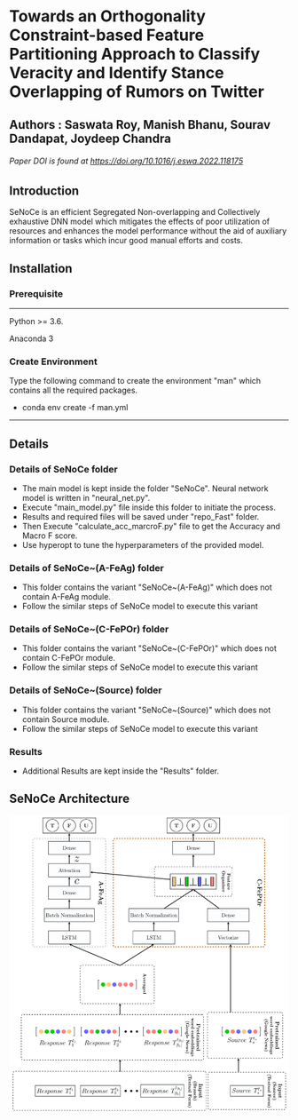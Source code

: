# Towards an Orthogonality Constraint-based Feature Partitioning Approach to Classify Veracity and Identify Stance Overlapping of Rumors on Twitter
## Authors : __Saswata Roy, Manish Bhanu, Sourav Dandapat, Joydeep Chandra__
###### Paper DOI is found at https://doi.org/10.1016/j.eswa.2022.118175
## Introduction
SeNoCe is an efficient Segregated Non-overlapping and Collectively exhaustive DNN model which mitigates the effects of poor utilization of resources and enhances the model performance without the aid of auxiliary information or tasks which incur good manual efforts and costs.

## Installation

### Prerequisite
----------------------
Python >= 3.6.

Anaconda 3

### Create Environment
Type the following command to create the environment "man" which contains all the required packages.

* conda env create -f man.yml

-----------------------

## Details

### Details of SeNoCe folder
 * The main model is kept inside the folder "SeNoCe". Neural network model is written in "neural_net.py".
 * Execute "main_model.py" file inside this folder to initiate the process.
 * Results and required files will be saved under "repo_Fast" folder.
 * Then Execute "calculate_acc_marcroF.py" file to get the Accuracy and Macro F score.
 * Use hyperopt to tune the hyperparameters of the provided model.

### Details of SeNoCe~(A-FeAg) folder
 * This folder contains the variant "SeNoCe~(A-FeAg)" which does not contain A-FeAg module.
 * Follow the similar steps of SeNoCe model to execute this variant

### Details of SeNoCe~(C-FePOr) folder
 * This folder contains the variant "SeNoCe~(C-FePOr)" which does not contain C-FePOr module.
 * Follow the similar steps of SeNoCe model to execute this variant

### Details of SeNoCe~(Source) folder
 * This folder contains the variant "SeNoCe~(Source)" which does not contain Source module.
 * Follow the similar steps of SeNoCe model to execute this variant

### Results
 * Additional Results are kept inside the "Results" folder.
 






## SeNoCe Architecture

![](SeNoCe.png)
